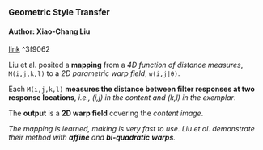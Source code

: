 ### Geometric Style Transfer
#### Author: Xiao-Chang Liu

[link](https://arxiv.org/pdf/2007.05471.pdf) ^3f9062


Liu et al. posited a **mapping** from a *4D function of distance measures*, `M(i,j,k,l)` to a *2D parametric warp field*, `w(i,j|θ)`.

Each `M(i,j,k,l)` **measures the distance between filter responses at two response locations**, *i.e., (i,j) in the content and (k,l) in the exemplar*.

The **output** is a **2D warp field** covering the *content image*. 

*The mapping is learned, making is very fast to use. Liu et al. demonstrate their method with __affine__ and __bi-quadratic__ __warps__.*